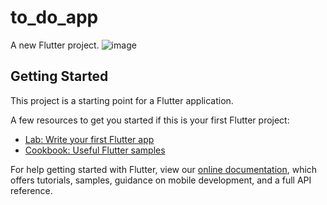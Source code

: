 # to_do_app

A new Flutter project.
![image](https://user-images.githubusercontent.com/72432139/130993390-08b8b4d2-2097-4fe4-9856-693840abae1b.png)

## Getting Started

This project is a starting point for a Flutter application.

A few resources to get you started if this is your first Flutter project:

- [Lab: Write your first Flutter app](https://flutter.dev/docs/get-started/codelab)
- [Cookbook: Useful Flutter samples](https://flutter.dev/docs/cookbook)

For help getting started with Flutter, view our
[online documentation](https://flutter.dev/docs), which offers tutorials,
samples, guidance on mobile development, and a full API reference.
